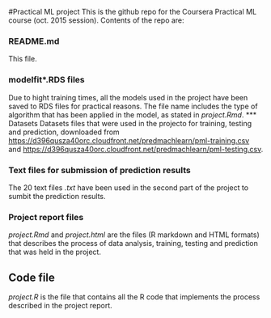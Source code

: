 #Practical ML project
This is the github repo for the Coursera Practical ML course (oct. 2015 session).
Contents of the repo are:
### README.md
This file.
### modelfit*.RDS files
Due to hight training times, all the models used in the project have been saved to RDS files for practical reasons. The file name includes the type of algorithm that has been applied in the model, as stated in *project.Rmd*.
*** Datasets
Datasets files that were used in the projecto for training, testing and prediction, downloaded from https://d396qusza40orc.cloudfront.net/predmachlearn/pml-training.csv and https://d396qusza40orc.cloudfront.net/predmachlearn/pml-testing.csv.
### Text files for submission of prediction results
The 20 text files *.txt* have been used in the second part of the project to sumbit the prediction results.
### Project report files
*project.Rmd* and *project.html* are the files (R markdown and HTML formats) that describes the process of data analysis, training, testing and prediction that was held in the project.
## Code file
*project.R* is the file that contains all the R code that implements the process described in the project report.
